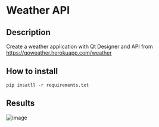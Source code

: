 # Weather API

## Description

Create a weather application with Qt Designer and API from https://goweather.herokuapp.com/weather

## How to install
```
pip insatll -r requirements.txt
```

## Results

![image](https://github.com/SajedehGharabadian/API/assets/76538787/d68b43ea-508b-46d1-8d7a-3f07aaed50ca)
